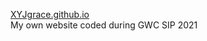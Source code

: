 [XYJgrace.github.io](https://xyjgrace.github.io/PersonalWebsite/) <br />
My own website coded during GWC SIP 2021
